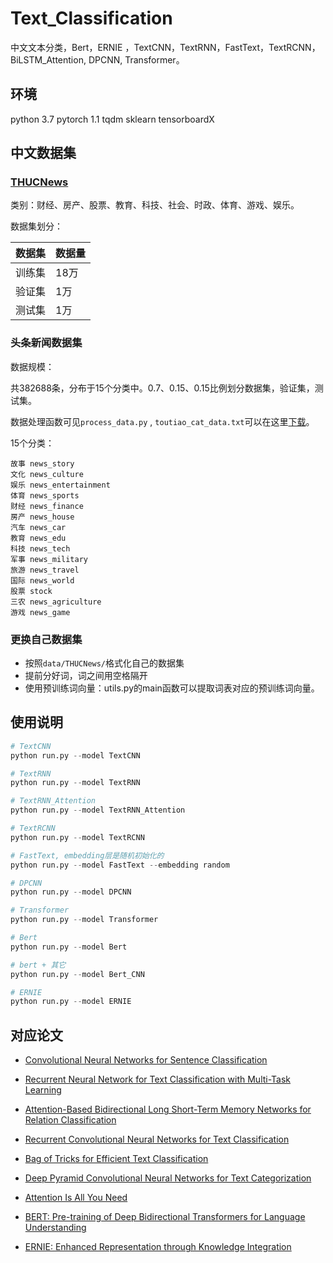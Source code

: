# Text_Classification

中文文本分类，Bert，ERNIE ，TextCNN，TextRNN，FastText，TextRCNN，BiLSTM_Attention, DPCNN, Transformer。

## 环境

python 3.7
pytorch 1.1
tqdm
sklearn
tensorboardX

## 中文数据集

### [THUCNews](http://thuctc.thunlp.org/)

类别：财经、房产、股票、教育、科技、社会、时政、体育、游戏、娱乐。

数据集划分：

数据集|数据量
--|--
训练集|18万
验证集|1万
测试集|1万

### 头条新闻数据集

数据规模：

共382688条，分布于15个分类中。0.7、0.15、0.15比例划分数据集，验证集，测试集。

数据处理函数可见`process_data.py` , `toutiao_cat_data.txt`可以在这里[下载](https://github.com/aceimnorstuvwxz/toutiao-text-classfication-dataset)。

15个分类：

```
故事 news_story
文化 news_culture
娱乐 news_entertainment
体育 news_sports
财经 news_finance
房产 news_house
汽车 news_car
教育 news_edu 
科技 news_tech
军事 news_military
旅游 news_travel
国际 news_world
股票 stock
三农 news_agriculture
游戏 news_game
```
### 更换自己数据集

- 按照`data/THUCNews/`格式化自己的数据集
- 提前分好词，词之间用空格隔开
- 使用预训练词向量：utils.py的main函数可以提取词表对应的预训练词向量。

## 使用说明

```python
# TextCNN
python run.py --model TextCNN

# TextRNN
python run.py --model TextRNN

# TextRNN_Attention
python run.py --model TextRNN_Attention

# TextRCNN
python run.py --model TextRCNN

# FastText, embedding层是随机初始化的
python run.py --model FastText --embedding random 

# DPCNN
python run.py --model DPCNN

# Transformer
python run.py --model Transformer

# Bert
python run.py --model Bert

# bert + 其它
python run.py --model Bert_CNN

# ERNIE
python run.py --model ERNIE

```

## 对应论文

-  [Convolutional Neural Networks for Sentence Classification](http://emnlp2014.org/papers/pdf/EMNLP2014181.pdf)

- [Recurrent Neural Network for Text Classification with Multi-Task Learning](https://www.ijcai.org/Proceedings/16/Papers/408.pdf)

- [Attention-Based Bidirectional Long Short-Term Memory Networks for Relation Classification](https://aclanthology.org/P16-2034.pdf)

- [Recurrent Convolutional Neural Networks for Text Classification](https://www.researchgate.net/publication/326185899_A_text_classification_model_using_convolution_neural_network_and_recurrent_neural_network)
- [Bag of Tricks for Efficient Text Classification](https://aclanthology.org/E17-2068.pdf)
- [Deep Pyramid Convolutional Neural Networks for Text Categorization](https://aclanthology.org/P17-1052.pdf)
- [Attention Is All You Need](https://arxiv.org/abs/1706.03762)
- [BERT: Pre-training of Deep Bidirectional Transformers for Language Understanding](https://static.aminer.cn/upload/pdf/program/5bdc31b417c44a1f58a0b8c2_0.pdf)
- [ERNIE: Enhanced Representation through Knowledge Integration](https://arxiv.org/pdf/1904.09223v1.pdf)